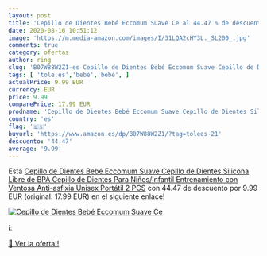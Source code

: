 ```yaml
---
layout: post
title: 'Cepillo de Dientes Bebé Eccomum Suave Ce al 44.47 % de descuento'
date: 2020-08-16 10:51:12
image: 'https://m.media-amazon.com/images/I/31LQA2cHY3L._SL200_.jpg'
comments: true
category: ofertas
author: ring
slug: 'B07W88W2Z1-es Cepillo de Dientes Bebé Eccomum Suave Cepillo de Dientes...'
tags: [ 'tole.es','bebé','bebé', ]
actualPrice: 9.99 EUR
currency: EUR
price: 9.99
comparePrice: 17.99 EUR
prodname: 'Cepillo de Dientes Bebé Eccomum Suave Cepillo de Dientes Silicona  Libre de BPA  Cepillo de Dientes Para Niños/Infantil  Entrenamiento  con Ventosa  Anti-asfixia  Unisex  Portátil  2 PCS'
country: 'es'
flag: '🇪🇸'
buyurl: 'https://www.amazon.es/dp/B07W88W2Z1/?tag=tolees-21'
descuento: '44.47'
average: '9.99'
---
```


Está [Cepillo de Dientes Bebé Eccomum Suave Cepillo de Dientes Silicona  Libre de BPA  Cepillo de Dientes Para Niños/Infantil  Entrenamiento  con Ventosa  Anti-asfixia  Unisex  Portátil  2 PCS](https://www.amazon.es/dp/B07W88W2Z1/?tag=tolees-21) con 44.47 de descuento por 9.99 EUR (original: 17.99 EUR) en el siguiente enlace!

[![Cepillo de Dientes Bebé Eccomum Suave Ce](https://m.media-amazon.com/images/I/31LQA2cHY3L._SL200_.jpg)](https://www.amazon.es/dp/B07W88W2Z1/?tag=tolees-21)

ℹ️:


[🛒 Ver la oferta!!](https://www.amazon.es/dp/B07W88W2Z1/?tag=tolees-21)
